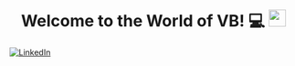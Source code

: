 <h1 align="center">
  Welcome to the World of VB! 💻 <img src="https://media.giphy.com/media/hvRJCLFzcasrR4ia7z/giphy.gif" width="30">
</h1>

<p align="center">

<a href="https://www.linkedin.com/in/vigneshbaalaji/" target="_blank"><img alt="LinkedIn" src="https://img.shields.io/badge/linkedin-%230077B5.svg?&style=for-the-badge&logo=linkedin&logoColor=white" /></a>
&#8287;&#8287;&#8287;&#8287;&#8287; 
</p>

<!--
**Vigneshbaalaji/Vigneshbaalaji** is a ✨ _special_ ✨ repository because its `README.md` (this file) appears on your GitHub profile.
https://www.vectorlogo.zone/logos/linkedin/linkedin-ar21.svg

Here are some ideas to get you started:

- 🔭 I’m currently working on ...
- 🌱 I’m currently learning ...
- 👯 I’m looking to collaborate on ...
- 🤔 I’m looking for help with ...
- 💬 Ask me about ...
- 📫 How to reach me: ...
- 😄 Pronouns: ...
- ⚡ Fun fact: ...
-->
